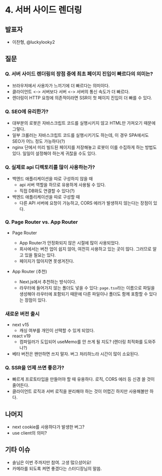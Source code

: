 # 4. 서버 사이드 렌더링

## 발표자

- 이찬형, @luckylooky2

## 질문

### Q. 서버 사이드 렌더링의 장점 중에 최초 페이지 진입이 빠르다의 의미는?

- 브라우저에서 사용자가 느끼기에 더 빠르다는 의미이다.
- 클라이언트 <-> 서버보다 서버 <-> 서버의 통신 속도가 더 빠르다.
- 렌더링이 HTTP 요청에 의존적이라면 SSR이 첫 페이지 진입이 더 빠를 수 있다.

### Q. SEO에 유리한가?

- 대부분의 로봇은 자바스크립트 코드를 실행시키지 않고 HTML만 가져오기 때문에 그렇다.
- 일부 크롤러는 자바스크립트 코드를 실행시키기도 하는데, 이 경우 SPA에서도 SEO가 어느 정도 가능하다(?)
- nginx 단에서 미리 빌드된 페이지를 저장해놓고 로봇이 이를 수집하게 하는 방법도 있다. 일일이 설정해야 하는게 귀찮을 수도 있다.

### Q. 실제로 api 디렉토리를 많이 사용하는가?

- 백엔드 애플리케이션을 따로 구성하지 않을 때
  - api 서버 역할을 하므로 유용하게 사용될 수 있다.
  - 직접 DB와도 연결할 수 있다(?)
- 백엔드 애플리케이션을 따로 구성할 때
  - 다른 API 서버에 요청이 가능하고, CORS 에러가 발생하지 않는다는 장점이 있다.

### Q. Page Router vs. App Router

- Page Router

  - App Router가 안정화되지 않은 시절에 많이 사용되었다.
  - 회사에서는 버전 업이 쉽지 않아, 여전히 사용하고 있는 곳이 많다. 그러므로 알고 있을 필요는 있다.
  - 페이지가 많아지면 못생겨진다.

- App Router (추천)

  - Next.js에서 추천하는 방식이다.
  - 라우터에 들어가지 않는 폴더도 넣을 수 있다: `page.tsx`라는 이름으로 파일을 생성해야 라우터에 포함되기 때문에 다른 파일이나 폴더도 함께 포함할 수 있다는 장점이 있다.

### 새로운 버전 출시

- next v15
  - 캐싱 여부를 개인이 선택할 수 있게 되었다.
- react v19
  - 컴파일러가 도입되어 useMemo를 안 쓰게 될 지도? (렌더링 최적화를 도와주나?)
- 베타 버전은 왠만하면 쓰지 말자. 버그 처리하느라 시간이 많이 소요된다.

### Q. SSR을 언제 쓰면 좋은가?

- 빠르게 프로토타입을 만들어야 할 때 유용하다. 로직, CORS 에러 등 신경 쓸 것이 줄어든다.
- 클라이언트 로직과 서버 로직을 분리해야 하는 것이 어렵긴 하지만 사용해볼만 하다.

## 나머지

- next cookie를 사용하다가 발생한 버그?
- use client의 의미?

## 기타 이슈

- 솔님은 이번 주까지만 참여. 고생 많으셨어요!
- 카메라를 되도록 켜면 좋겠다는 스터디장님의 말씀.
